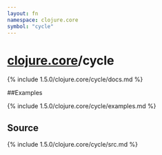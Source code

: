 ```yaml
---
layout: fn
namespace: clojure.core
symbol: "cycle"
---
```


# [clojure.core](../)/cycle

{% include 1.5.0/clojure.core/cycle/docs.md %}

##Examples

{% include 1.5.0/clojure.core/cycle/examples.md %}
## Source
{% include 1.5.0/clojure.core/cycle/src.md %}


